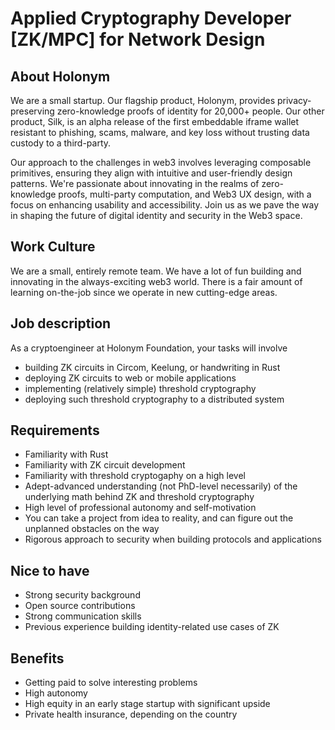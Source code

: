 # Applied Cryptography Developer [ZK/MPC] for Network Design 

## About Holonym
We are a small startup. Our flagship product, Holonym, provides privacy-preserving zero-knowledge proofs of identity for 20,000+ people. Our other product, Silk, is an alpha release of the first embeddable iframe wallet resistant to phishing, scams, malware, and key loss without trusting data custody to a third-party. 

Our approach to the challenges in web3 involves leveraging composable primitives, ensuring they align with intuitive and user-friendly design patterns. We're passionate about innovating in the realms of zero-knowledge proofs, multi-party computation, and Web3 UX design, with a focus on enhancing usability and accessibility. Join us as we pave the way in shaping the future of digital identity and security in the Web3 space.

## Work Culture
We are a small, entirely remote team. We have a lot of fun building and innovating in the always-exciting web3 world. There is a fair amount of learning on-the-job since we operate in new cutting-edge areas.

## Job description
As a cryptoengineer at Holonym Foundation, your tasks will involve
- building ZK circuits in Circom, Keelung, or handwriting in Rust
- deploying ZK circuits to web or mobile applications
- implementing (relatively simple) threshold cryptography
- deploying such threshold cryptography to a distributed system


## Requirements
- Familiarity with Rust
- Familiarity with ZK circuit development
- Familiarity with threshold cryptogaphy on a high level
- Adept-advanced understanding (not PhD-level necessarily) of the underlying math behind ZK and threshold cryptography
- High level of professional autonomy and self-motivation
- You can take a project from idea to reality, and can figure out the unplanned obstacles on the way
- Rigorous approach to security when building protocols and applications

## Nice to have
- Strong security background
- Open source contributions
- Strong communication skills
- Previous experience building identity-related use cases of ZK

## Benefits
- Getting paid to solve interesting problems
- High autonomy
- High equity in an early stage startup with significant upside
- Private health insurance, depending on the country
